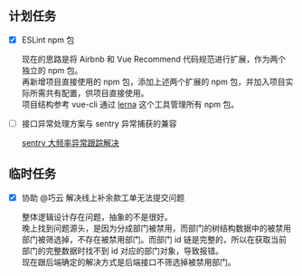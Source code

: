 ## 计划任务

- [x] ESLint npm 包

  现在的思路是将 Airbnb 和 Vue Recommend 代码规范进行扩展，作为两个独立的 npm 包。  
  再新增项目直接使用的 npm 包，添加上述两个扩展的 npm 包，并加入项目实际所需共有配置，供项目直接使用。  
  项目结构参考 vue-cli 通过 [lerna](https://github.com/lerna/lerna) 这个工具管理所有 npm 包。

- [ ] 接口异常处理方案与 sentry 异常捕获的兼容

  [sentry 大频率异常跟踪解决](../05-May/27-Monday.md)

## 临时任务

- [x] 协助 @巧云 解决线上补余款工单无法提交问题

  整体逻辑设计存在问题，抽象的不是很好。  
  晚上找到问题源头，是因为分成部门被禁用，而部门的树结构数据中的被禁用部门被筛选掉，不存在被禁用部门。而部门 id 链是完整的，所以在获取当前部门的完整数据时找不到 id 对应的部门对象，导致报错。  
  现在跟后端确定的解决方式是后端接口不筛选掉被禁用部门。
